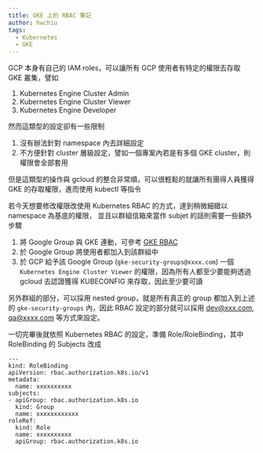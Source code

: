 ```yaml
---
title: GKE 上的 RBAC 筆記
author: hwchiu
tags:
  - Kubernetes
  - GKE
---
```



GCP 本身有自己的 IAM roles，可以讓所有 GCP 使用者有特定的權限去存取 GKE 叢集，譬如
1. Kubernetes Engine Cluster Admin
2. Kubernetes Engine Cluster Viewer
3. Kubernetes Engine Developer

然而這類型的設定卻有一些限制
1. 沒有辦法針對 namespace 內去詳細設定
2. 不方便針對 cluster 層級設定，譬如一個專案內若是有多個 GKE cluster，則權限會全部套用

但是這類型的操作與 gcloud 的整合非常順，可以很輕鬆的就讓所有團得人員獲得 GKE 的存取權限，進而使用 kubectl 等指令



若今天想要修改權限改使用 Kubernetes RBAC 的方式，達到稍微細緻以 namespace 為基底的權限，
並且以群組信箱來當作 subjet 的話則需要一些額外步驟
1. 將 Google Group 與 GKE 連動，可參考 [GKE RBAC](https://cloud.google.com/kubernetes-engine/docs/how-to/role-based-access-control)
2. 於 Google Group 將使用者都加入到該群組中
3. 於 GCP 給予該 Google Group (`gke-security-groups@xxxx.com`) 一個 `Kubernetes Engine Cluster Viewer` 的權限，因為所有人都至少要能夠透過 gcloud 去認證獲得 KUBECONFIG 來存取，因此至少要可讀

另外群組的部分，可以採用 nested group，就是所有真正的 group 都加入到上述的 `gke-security-groups` 內，因此 RBAC 設定的部分就可以採用 dev@xxx.com, qa@xxxx.com 等方式來設定。

一切完畢後就依照 Kubernetes RBAC 的設定，準備 Role/RoleBinding，其中 RoleBinding 的 Subjects 改成
```
---
kind: RoleBinding
apiVersion: rbac.authorization.k8s.io/v1
metadata:
  name: xxxxxxxxxx
subjects:
- apiGroup: rbac.authorization.k8s.io
  kind: Group
  name: xxxxxxxxxxxx
roleRef:
  kind: Role
  name: xxxxxxxxxx
  apiGroup: rbac.authorization.k8s.io
```
